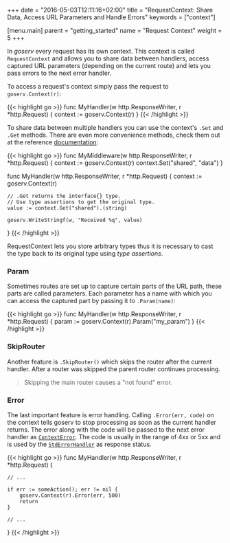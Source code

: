+++
date = "2016-05-03T12:11:16+02:00"
title = "RequestContext: Share Data, Access URL Parameters and Handle Errors"
keywords = ["context"]

[menu.main]
    parent = "getting_started"
    name = "Request Context"
    weight = 5
+++

In *goserv* every request has its own context. This context is called `RequestContext` and allows you
to share data between handlers, access captured URL parameters (depending on the current route) and
lets you pass errors to the next error handler.

To access a request's context simply pass the request to `goserv.Context(r)`:

{{< highlight go >}}
func MyHandler(w http.ResponseWriter, r *http.Request) {
    context := goserv.Context(r)
}
{{< /highlight >}}

To share data between multiple handlers you can use the context's `.Set` and `.Get` methods. There
are even more convenience methods, check them out at the reference  [documentation](https://godoc.org/github.com/gotschmarcel/goserv#RequestContext):

{{< highlight go >}}
func MyMiddleware(w http.ResponseWriter, r *http.Request) {
    context := goserv.Context(r)
    context.Set("shared", "data")
}

func MyHandler(w http.ResponseWriter, r *http.Request) {
    context := goserv.Context(r)

    // .Get returns the interface{} type.
    // Use type assertions to get the original type.
    value := context.Get("shared").(string)

    goserv.WriteStringf(w, "Received %q", value)
}
{{< /highlight >}}

RequestContext lets you store arbitrary types thus it is necessary to cast the type back to its
original type using *type assertions*.

### Param

Sometimes routes are set up to capture certain parts of the URL path, these parts are called parameters.
Each parameter has a name with which you can access the captured part by passing it to `.Param(name)`:

{{< highlight go >}}
func MyHandler(w http.ResponseWriter, r *http.Request) {
    param := goserv.Context(r).Param("my_param")
}
{{< /highlight >}}


### SkipRouter

Another feature is `.SkipRouter()` which skips the router after the current handler. After a router
was skipped the parent router continues processing.

> Skipping the main router causes a "not found" error.

### Error

The last important feature is error handling. Calling `.Error(err, code)` on the context
tells goserv to stop processing as soon as the current handler returns. The error along with the
code will be passed to the next error handler as [`ContextError`](https://godoc.org/github.com/gotschmarcel/goserv#ContextError).
The code is usually in the range of 4xx or 5xx and is used by the [`StdErrorHandler`](https://godoc.org/github.com/gotschmarcel/goserv#pkg-variables) as response status.

{{< highlight go >}}
func MyHandler(w http.ResponseWriter, r *http.Request) {

    // ...

    if err := someAction(); err != nil {
        goserv.Context(r).Error(err, 500)
        return
    }

    // ...
}
{{< /highlight >}}
